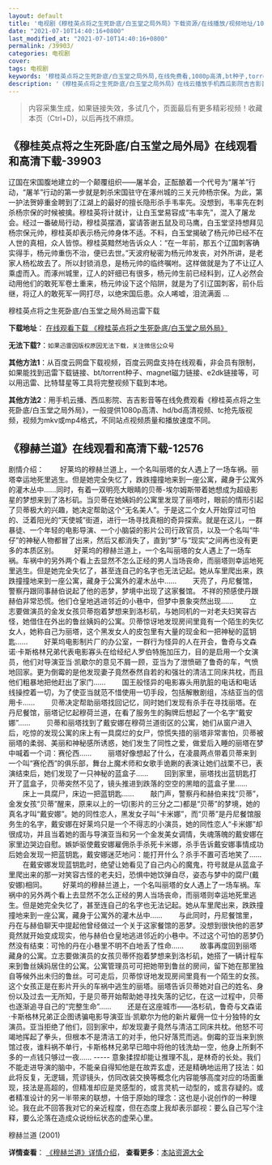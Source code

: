```yaml
---
layout: default
title: '电视剧《穆桂英点将之生死卧底/白玉堂之局外局》下载资源/在线播放/视频地址/1080p/高清/蓝光'
date: "2021-07-10T14:40:16+0800"
last_modified_at: "2021-07-10T14:40:16+0800"
permalink: /39903/
categories: 电视剧
cover:
tags: 电视剧
keywords: '穆桂英点将之生死卧底/白玉堂之局外局,在线免费看,1080p高清,bt种子,torrent,百度云盘,magnet,磁力链,迅雷下载资源'
description: '《穆桂英点将之生死卧底/白玉堂之局外局》在线云播放手机西瓜影院吉吉影音免费看，1080p高清bd/hd未删减完整版和tc抢先枪版，mkv/mp4格式，附带bt/torrent种子、magnet/磁力链、百度云盘、网盘资源迅雷下载链接'
---
```


>内容采集生成，如果链接失效，多试几个，页面最后有更多精彩视频！收藏本页（Ctrl+D)，以后再找不麻烦。


## 《穆桂英点将之生死卧底/白玉堂之局外局》在线观看和高清下载-39903

辽国在宋国腹地建立的一个颠覆组织&mdash;—屠羊会，正酝酿着一个代号为“屠羊”行动，&ldquo;屠羊”行动的第一步就是刺杀宋国驻守在涿州城的三关元帅杨宗保。为此，第一护法贺婷重金聘到了江湖上的最好的擅长隐形杀手韦率先。没想到，韦率先在刺杀杨宗保的时候被擒。穆桂英将计就计，让白玉堂易容成“韦率先&rdquo;，混入了屠龙会。经过一番破局行动，穆桂英摆酒，宴请答谢五鼠及司马鹰，白玉堂坚持想拜见杨宗保元帅，穆桂英却表示杨元帅身体不适。不料，白玉堂揭破了杨元帅已经不在人世的真相，众人皆惊。穆桂英黯然地告诉众人：“在一年前，那五个辽国刺客确实得手，杨元帅重伤不治，便已去世。&rdquo;天波府秘密为杨元帅发丧，对外所讲，是老家人杨松故去了。所以封锁消息，是杨元帅的临终嘱咐。这样做就是为了不让辽人乘虚而入。而涿州城里，辽人的奸细已有很多，杨元帅生前已经料到，辽人必然会动用他们的敢死军卷土重来，杨元帅设下这个陷阱，就是为了引辽国刺客，前仆后继，将辽人的敢死军一网打尽，以绝宋国后患。众人唏嘘，泪流满面 ...


穆桂英点将之生死卧底/白玉堂之局外局迅雷下载

**下载地址**： [在线观看下载 《穆桂英点将之生死卧底/白玉堂之局外局》](https://www.993dy.com//vod-detail-id-12388.html) 


**无法下载?**：`如果迅雷因版权原因无法下载，关注微信公众号 `

**其他方法1**：从百度云网盘下载视频，百度云网盘支持在线观看，非会员有限制，如果能找到迅雷下载链接、bt/torrent种子、magnet磁力链接、e2dk链接等，可以用迅雷、比特彗星等工具将完整视频下载到本地。

**其他方法2**：用手机云播、西瓜影院、吉吉影音等在线免费观看《穆桂英点将之生死卧底/白玉堂之局外局》，一般提供1080p高清、hd/bd高清视频、tc抢先版视频，视频为mkv或mp4格式，不同站点视频质量和播放速度不同。


## 《穆赫兰道》在线观看和高清下载-12576

剧情介绍： 　　好莱坞的穆赫兰道上，一个名叫丽塔的女人遇上了一场车祸。丽塔幸运地死里逃生。但是她完全失忆了，跌跌撞撞地来到一座公寓，藏身于公寓外的灌木丛中……同时，有着一双明亮大眼睛的贝蒂-埃尔姆斯带着她想成为超级影星的梦想来到了洛杉矶。当贝蒂在她姨妈的公寓里发现了丽塔时，眼前的情形引起了贝蒂极大的兴趣，她决定帮助这个“无名美人”。于是这二个女人开始穿过可怕的、泛着阳光的“天使城”街道，进行一场寻找真相的奇异探索。就是在这儿，一群暴徒、一个年轻的电影导演、一个小脑袋的影片公司行政官员，以及一个名叫“牛仔”的神秘人物都冒了出来，然后又都消失了，直到“梦”与“现实”之间再也没有更多的本质区别。 　　好莱坞的穆赫兰道上，一个名叫丽塔的女人遇上了一场车祸。车祸中的另外两个看上去显然不怎么正经的男人当场丧命，而丽塔则幸运地死里逃生。但是她完全失忆了，甚至连自己的名字也无法记起。她从车里爬出来，跌跌撞撞地来到一座公寓，藏身于公寓外的灌木丛中…… 　　天亮了，丹尼餐馆，警察丹跟同事赫伯说起了他的恶梦，梦境中出现了这家餐馆。 不祥的预感使丹跟赫伯非常恐慌。他们仓皇地逃进邻近的小巷中，但梦中景象突然出现…… 　　立志要做演员的金发女孩贝蒂抱着梦想来到洛杉矶，与她同机的一对老夫妇笑容古怪，她借住在外出的鲁丝姨妈的公寓。贝蒂惊讶地发现房间里竟有一个陌生的失忆女人，她称自己为丽塔，这个黑发女人的皮包里有大量的现金和一把神秘的蓝钥匙…… 　　好莱坞电影制片厂的办公室，一群行为怪异的人在开会，鲁奇与文森诺·卡斯格林兄弟代表电影寡头在给经纪人罗伯特施加压力，目的是启用一个女演员，他们对导演亚当·凯歇尔的意见不屑一顾，亚当为了泄愤砸了鲁奇的车，气愤地回家。更为倒霉的是他发现妻子竟然泰然自若的和强壮的清洁工同床共枕，而且他们粗暴地把他赶出了家门…… 　　国王般怪异的电影寡头用肮脏的电话和电话线操控着一切，为了使亚当就范不惜使用一切手段，包括解散剧组，冻结亚当的信用卡…… 　　贝蒂决定帮助丽塔找回记忆，同时她们发现有杀手在寻找丽塔。在丹尼餐馆，丽塔记忆起穆荷兰道，在看了服务生的胸牌后想起了一个名字“戴安娜”…… 　　贝蒂和丽塔找到了戴安娜在穆荷兰道街区的公寓，她们从窗户进入后，吃惊的发现公寓的床上有一具腐烂的女尸，惊慌失措的丽塔非常害怕，贝蒂被丽塔的柔弱、美丽和神秘感所诱惑，她们发生了同性之爱，做爱后入睡的丽塔在梦中喊着一个词：赛伦西…… 　　丽塔好像想起了什么，在凌晨两点带着贝蒂来到一个叫“赛伦西”的俱乐部，舞台上魔术师和女歌手诡劂的表演让她们战栗不已，表演结束后，她们发现了一只神秘的蓝盒子…… 　　回到家里，丽塔找出蓝钥匙打开了蓝盒子，贝蒂突然不见了，镜头推进到跌落的空空的黑暗的蓝盒子里…… 　　床上一具腐尸，床边一把蓝钥匙…… 　　敲门声，警察丹和赫伯来找“贝蒂”，金发女孩“贝蒂”醒来，原来以上的一切(影片的三分之二)都是“贝蒂”的梦境，她的真名才叫“戴安娜”。她的同性恋人，黑发女子叫“卡米娜”，而“贝蒂”是丹尼餐馆服务生的名字，戴安娜在好莱坞只是一个不得志的小演员，她的同性恋人“卡米娜”却很成功，并且当着她的面与导演亚当和另一个金发美女调情，失魂落魄的戴安娜在家里边哭边自慰。嫉妒驱使戴安娜雇佣杀手杀死卡米娜，杀手告诉戴安娜事情成功后她会发现一把蓝钥匙，戴安娜迷茫地问：能打开什么？杀手不置可否地笑了…… 　　在戴安娜发现蓝钥匙时，绝望让她看见了自己内心的魔鬼，符号就是从蓝盒子里爬出来的那一对笑容古怪的老夫妇，恐惧中她饮弹自尽，姿态与梦中的腐尸(戴安娜)相同。 　　好莱坞的穆赫兰道上，一个名叫丽塔的女人遇上了一场车祸。车祸中的另外两个看上去显然不怎么正经的男人当场丧命，而丽塔则幸运地死里逃生。但是她完全失忆了，甚至连自己的名字也无法记起。她从车里爬出来，跌跌撞撞地来到一座公寓，藏身于公寓外的灌木丛中…… 　　与此同时，丹尼餐馆里，丹在与赫伯聊天中提起他曾经做过一个关于这家餐馆的恶梦。没想到很快他的恶梦竟然就开始变成现实，他与赫伯仓皇地逃进邻近的小巷中。不过这个可怕的恶梦仍然没有结束：可怜的丹在小巷里不明不白地丢了性命…… 　　故事再度回到丽塔藏身的公寓。立志要做演员的女孩贝蒂怀抱着梦想来到洛杉矶，她搭了一辆计程车来到鲁丝姨妈居住的公寓。公寓管理员可可把她带到鲁丝的房间，留下她在那里独自等候外出未归的鲁丝。可可走后，贝蒂惊讶地发现房间里竟有一个陌生的女孩。这个女孩正是在影片开头的车祸中逃生的丽塔。丽塔告诉贝蒂她对自己的姓名、身份以及过去一无所知，于是贝蒂开始帮助她寻找失落的记忆，在这一过程中，贝蒂也逐渐追寻自己的“完整生命”…… 　　还是在这座城市——洛杉矶，鲁奇与文森诺·卡斯格林兄弟正企图诱骗电影导演亚当·凯歇尔为他的新片雇佣一位十分独特的女演员。亚当拒绝了他们，回到家中，却发现妻子竟然与清洁工同床共枕。他怒不可竭地挥起了拳头，但根本不是清洁工的对手，他只好落荒而逃。倒霉的亚当来到旅馆过夜，谁料祸不单行，卡斯格林兄弟早已暗中将他的钱洗劫一空，他身上所剩不多的一点钱只够过一夜…… ----- 意象揉捏却能让推理不乱，是林奇的长处。我们不能走进导演的脑中，不能亲自得知他是在故弄玄虚，还是精确地运用了技法：如此将反复，无逻辑，荒谬镜头，仿同改装交换等概念化内容能够高度对应的场面重现，技法是高超的，但精准却应是灵感型的，或言灵机一动型的，或言存疑的。或者精准设计的另一半带来的联想，十倍于原始的理念：这也是小说创作的一种理论。我在此不回答我对它的亲近程度，但在态度上我却表示鄙视：要么自己写个注释，要么沦落在造成众说纷纭状态的虚荣心里。


穆赫兰道 (2001)

**详情查看**： [《穆赫兰道》详情介绍](/movie/12576/)， **查看更多**：[本站资源大全](/movie/t/all/)

